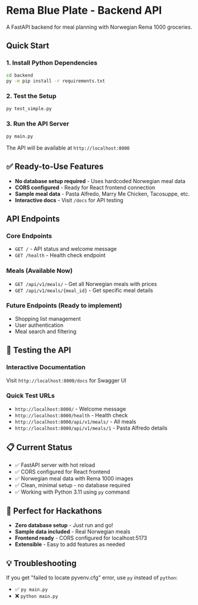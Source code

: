# Rema Blue Plate - Backend API

A FastAPI backend for meal planning with Norwegian Rema 1000 groceries.

## Quick Start

### 1. Install Python Dependencies

```bash
cd backend
py -m pip install -r requirements.txt
```

### 2. Test the Setup

```bash
py test_simple.py
```

### 3. Run the API Server

```bash
py main.py
```

The API will be available at `http://localhost:8000`

## ✅ Ready-to-Use Features

- **No database setup required** - Uses hardcoded Norwegian meal data
- **CORS configured** - Ready for React frontend connection
- **Sample meal data** - Pasta Alfredo, Marry Me Chicken, Tacosuppe, etc.
- **Interactive docs** - Visit `/docs` for API testing

## API Endpoints

### Core Endpoints

- `GET /` - API status and welcome message
- `GET /health` - Health check endpoint

### Meals (Available Now)

- `GET /api/v1/meals/` - Get all Norwegian meals with prices
- `GET /api/v1/meals/{meal_id}` - Get specific meal details

### Future Endpoints (Ready to implement)

- Shopping list management
- User authentication
- Meal search and filtering

## 🚀 Testing the API

### Interactive Documentation

Visit `http://localhost:8000/docs` for Swagger UI

### Quick Test URLs

- `http://localhost:8000/` - Welcome message
- `http://localhost:8000/health` - Health check
- `http://localhost:8000/api/v1/meals/` - All meals
- `http://localhost:8000/api/v1/meals/1` - Pasta Alfredo details

## 📋 Current Status

- ✅ FastAPI server with hot reload
- ✅ CORS configured for React frontend
- ✅ Norwegian meal data with Rema 1000 images
- ✅ Clean, minimal setup - no database required
- ✅ Working with Python 3.11 using `py` command

## 🎯 Perfect for Hackathons

- **Zero database setup** - Just run and go!
- **Sample data included** - Real Norwegian meals
- **Frontend ready** - CORS configured for localhost:5173
- **Extensible** - Easy to add features as needed

## 💡 Troubleshooting

If you get "failed to locate pyvenv.cfg" error, use `py` instead of `python`:

- ✅ `py main.py`
- ❌ `python main.py`
